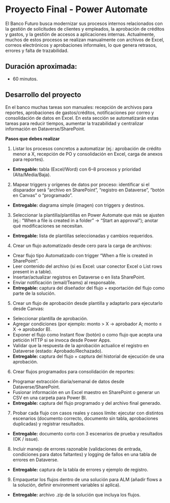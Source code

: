 # Proyecto Final - Power Automate

El Banco Futuro busca modernizar sus procesos internos relacionados con la gestión de solicitudes de clientes y empleados, la aprobación de créditos y gastos, y la gestión de accesos a aplicaciones internas. Actualmente, muchos de estos procesos se realizan manualmente con archivos de Excel, correos electrónicos y aprobaciones informales, lo que genera retrasos, errores y falta de trazabilidad.


## Duración aproximada:
- 60 minutos.


## Desarrollo del proyecto

En el banco muchas tareas son manuales: recepción de archivos para reportes, aprobaciones de gastos/créditos, notificaciones por correo y consolidación de datos en Excel. En esta sección se automatizarán estas tareas para reducir tiempos, aumentar la trazabilidad y centralizar información en Dataverse/SharePoint.

**Pasos que debes realizar**

1. Listar los procesos concretos a automatizar (ej.: aprobación de crédito menor a X, recepción de PO y consolidación en Excel, carga de anexos para reportes).
* **Entregable:** tabla (Excel/Word) con 6–8 procesos y prioridad (Alta/Media/Baja).

2. Mapear triggers y orígenes de datos por proceso: identificar si el disparador será “archivo en SharePoint”, “registro en Dataverse”, “botón en Canvas” o “programado”.
* **Entregable:** diagrama simple (imagen) con triggers y destinos.

3. Seleccionar la plantilla/plantillas en Power Automate que más se ajusten (ej.: “When a file is created in a folder” → “Start an approval”); anotar qué modificaciones se necesitan.
* **Entregable:** lista de plantillas seleccionadas y cambios requeridos.

4. Crear un flujo automatizado desde cero para la carga de archivos:
* Crear flujo tipo Automatizado con trigger “When a file is created in SharePoint”.
* Leer contenido del archivo (si es Excel: usar conector Excel o List rows present in a table).
* Insertar/actualizar registros en Dataverse o en lista SharePoint.
* Enviar notificación (email/Teams) al responsable.
* **Entregable:** captura del diseñador del flujo + exportación del flujo como parte de la solución.

5. Crear un flujo de aprobación desde plantilla y adaptarlo para ejecutarlo desde Canvas:
* Seleccionar plantilla de aprobación.
* Agregar condiciones (por ejemplo: monto > X → aprobador A; monto ≤ X → aprobador B).
* Exponer el flujo como Instant flow (botón) o como flujo que acepta una petición HTTP si se invoca desde Power Apps.
* Validar que la respuesta de la aprobación actualice el registro en Dataverse (estado: Aprobado/Rechazado).
* **Entregable:** captura del flujo + captura del historial de ejecución de una aprobación.

6. Crear flujos programados para consolidación de reportes:
* Programar extracción diaria/semanal de datos desde Dataverse/SharePoint.
* Fusionar información en un Excel maestro en SharePoint o generar un CSV en una carpeta para Power BI.
* **Entregable:** captura del flujo programado y del archivo final generado.

7. Probar cada flujo con casos reales y casos límite: ejecutar con distintos escenarios (documento correcto, documento sin tabla, aprobaciones duplicadas) y registrar resultados.
* **Entregable:** documento corto con 3 escenarios de prueba y resultados (OK / issue).

8. Incluir manejo de errores razonable (validaciones de entrada, condiciones para datos faltantes) y logging de fallos en una tabla de errores en Dataverse.
* **Entregable:** captura de la tabla de errores y ejemplo de registro.

9. Empaquetar los flujos dentro de una solución para ALM (añadir flows a la solución, definir environment variables si aplica).
* **Entregable:** archivo .zip de la solución que incluya los flujos.
